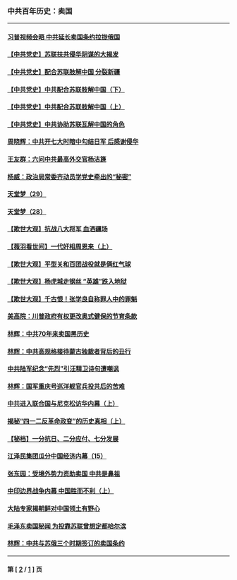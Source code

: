 ### 中共百年历史：卖国
---
#### [习普视频会晤 中共延长卖国条约拉拢俄国](../../pages/nf1176117/n13060971.md?01040430) 
#### [【中共党史】苏联扶共侵华阴谋的大揭发](../../pages/nf1176117/n13056050.md?01040430) 
#### [【中共党史】配合苏联肢解中国 分裂新疆](../../pages/nf1176117/n13040700.md?01040430) 
#### [【中共党史】中共配合苏联肢解中国（下）](../../pages/nf1176117/n13035660.md?01040430) 
#### [【中共党史】中共配合苏联肢解中国（上）](../../pages/nf1176117/n13030262.md?01040430) 
#### [【中共党史】中共协助苏联瓦解中国的角色](../../pages/nf1176117/n13018109.md?01040430) 
#### [周晓辉：中共开七大时暗中勾结日军 后感谢侵华](../../pages/nf1176117/n12921960.md?01040430) 
#### [王友群：六问中共最高外交官杨洁篪](../../pages/nf1176117/n12836495.md?01040430) 
#### [杨威：政治局常委齐动员学党史牵出的“秘密”](../../pages/nf1176117/n12764642.md?01040430) 
#### [天堂梦（29）](../../pages/nf1176117/n12408465.md?01040430) 
#### [天堂梦（28）](../../pages/nf1176117/n12408309.md?01040430) 
#### [【欺世大观】抗战八大将军 血洒疆场](../../pages/nf1176117/n12357044.md?01040430) 
#### [【薇羽看世间】一代奸相周恩来（上）](../../pages/nf1176117/n12401109.md?01040430) 
#### [【欺世大观】平型关和百团战役就是俩红气球](../../pages/nf1176117/n12359157.md?01040430) 
#### [【欺世大观】杨虎城走钢丝 “英雄”跌入地狱](../../pages/nf1176117/n12358840.md?01040430) 
#### [【欺世大观】千古恨！张学良自称罪人中的罪魁](../../pages/nf1176117/n12358629.md?01040430) 
#### [美高院：川普政府有权更改奥式健保的节育条款](../../pages/nf1176117/n12242171.md?01040430) 
#### [林辉：中共70年来卖国黑历史](../../pages/nf1176117/n11552181.md?01040430) 
#### [林辉：中共高规格接待蒙古独裁者背后的丑行](../../pages/nf1176117/n11225005.md?01040430) 
#### [中共陆军纪念“先烈”引汪精卫诗句遭嘲讽](../../pages/nf1176117/n11153345.md?01040430) 
#### [林辉：国军重庆号巡洋舰官兵投共后的苦难](../../pages/nf1176117/n10997801.md?01040430) 
#### [中共进入联合国与尼克松访华内幕（上）](../../pages/nf1176117/n10138788.md?01040430) 
#### [揭秘“四一二反革命政变”的历史真相（上）](../../pages/nf1176117/n9996650.md?01040430) 
#### [【秘档】一分抗日、二分应付、七分发展](../../pages/nf1176117/n9331484.md?01040430) 
#### [江泽民集团瓜分中国经济内幕（15）](../../pages/nf1176117/n9268584.md?01040430) 
#### [张东园：受境外势力资助卖国 中共是鼻祖](../../pages/nf1176117/n9272480.md?01040430) 
#### [中印边界战争内幕 中国胜而不利（上）](../../pages/nf1176117/n9252458.md?01040430) 
#### [大陆专家揭朝鲜对中国领土有野心](../../pages/nf1176117/n9074056.md?01040430) 
#### [毛泽东卖国秘闻 为投靠苏联曾想定都哈尔滨](../../pages/nf1176117/n9058631.md?01040430) 
#### [林辉：中共与苏俄三个时期签订的卖国条约](../../pages/nf1176117/n9036062.md?01040430) 

---
#### 第 [ [2](./2.md?01040430) / [1](./1.md?01040430) ] 页
